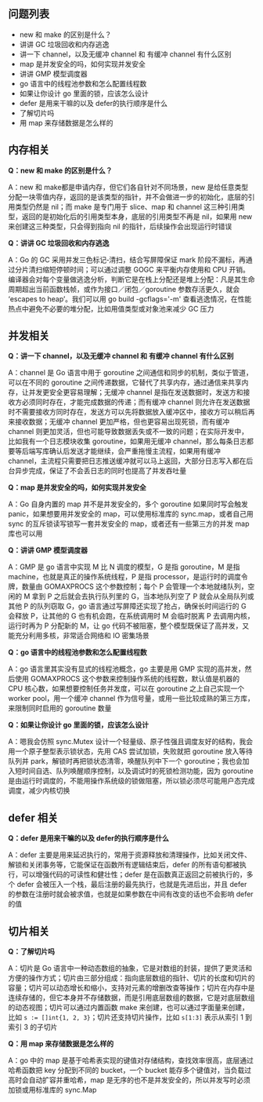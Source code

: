 ## 问题列表
* new 和 make 的区别是什么？
* 讲讲 GC 垃圾回收和内存逃逸
* 讲一下 channel，以及无缓冲 channel 和 有缓冲 channel 有什么区别
* map 是并发安全的吗，如何实现并发安全
* 讲讲 GMP 模型调度器
* go 语言中的线程池参数和怎么配置线程数
* 如果让你设计 go 里面的锁，应该怎么设计
* defer 是用来干嘛的以及 defer的执行顺序是什么
* 了解切片吗
* 用 map 来存储数据是怎么样的

## 内存相关
**Q：new 和 make 的区别是什么？**

A：new 和 make都是申请内存，但它们各自针对不同场景，new 是给任意类型分配一块零值内存，返回的是该类型的指针，并不会做进一步的初始化，底层的引用类型仍然是 nil；而 make 是专门用于 slice、map 和 channel 这三种引用类型，返回的是初始化后的引用类型本身，底层的引用类型不再是 nil，如果用 new 来创建这三种类型，只会得到指向 nil 的指针，后续操作会出现运行时错误

**Q：讲讲 GC 垃圾回收和内存逃逸**

A：Go 的 GC 采用并发三色标记‑清扫，结合写屏障保证 mark 阶段不漏标，再通过分片清扫缩短停顿时间；可以通过调整 GOGC 来平衡内存使用和 CPU 开销。编译器会对每个变量做逃逸分析，判断它是在栈上分配还是堆上分配：凡是其生命周期超出当前函数栈帧，或作为接口／闭包／goroutine 参数存活更久，就会 ‘escapes to heap’。我们可以用 go build -gcflags='-m' 查看逃逸情况，在性能热点中避免不必要的堆分配，比如用值类型或对象池来减少 GC 压力

## 并发相关
**Q：讲一下 channel，以及无缓冲 channel 和 有缓冲 channel 有什么区别**

A：channel 是 Go 语言中用于 goroutine 之间通信和同步的机制，类似于管道，可以在不同的 goroutine 之间传递数据，它替代了共享内存，通过通信来共享内存，让并发更安全更容易理解；无缓冲 channel 是指在发送数据时，发送方和接收方必须同时存在，才能完成数据的传递；而有缓冲 channel 则允许在发送数据时不需要接收方同时存在，发送方可以先将数据放入缓冲区中，接收方可以稍后再来接收数据；无缓冲 channel 更加严格，但也更容易出现死锁，而有缓冲 channel 则更加灵活，但也可能导致数据丢失或不一致的问题；在实际开发中，比如我有一个日志模块收集 goroutine，如果用无缓冲 channel，那么每条日志都要等后端写库确认后发送才能继续，会严重拖慢主流程，如果用有缓冲 channel，主流程只需要把日志推送缓冲就可以马上返回，大部分日志写入都在后台异步完成，保证了不会丢日志的同时也提高了并发吞吐量

**Q：map 是并发安全的吗，如何实现并发安全**

A：Go 自身内置的 map 并不是并发安全的，多个 goroutine 如果同时写会触发 panic，如果想要用并发安全的 map，可以使用标准库的 sync.map，或者自己用 sync 的互斥锁读写锁写一套并发安全的 map，或者还有一些第三方的并发 map 库也可以用

**Q：讲讲 GMP 模型调度器**

A：GMP 是 go 语言中实现 M 比 N 调度的模型，G 是指 goroutine，M 是指 machine，也就是真正的操作系统线程，P 是指 processor，是运行时的调度令牌，数量由 GOMAXPROCS 这个参数控制；每个 P 会管理一个本地就绪队列，空闲的 M 拿到 P 之后就会去执行队列里的 G，当本地队列空了 P 就会从全局队列或其他 P 的队列窃取 G，go 语言通过写屏障还实现了抢占，确保长时间运行的 G 会释放 P，让其他的 G 也有机会跑，在系统调用时 M 会临时脱离 P 去调用内核，运行时再为 P 分配新的 M，让 go 代码不被阻塞，整个模型既保证了高并发，又能充分利用多核，非常适合网络和 IO 密集场景

**Q：go 语言中的线程池参数和怎么配置线程数**

A：go 语言里其实没有显式的线程池概念，go 主要是用 GMP 实现的高并发，然后使用 GOMAXPROCS 这个参数来控制操作系统的线程数，默认值是机器的 CPU 核心数，如果想要控制任务并发度，可以在 goroutine 之上自己实现一个 worker pool，用一个缓冲 channel 作为信号量，或用一些比较成熟的第三方库，来限制同时启用的 goroutine 数量

**Q：如果让你设计 go 里面的锁，应该怎么设计**

A：嗯我会仿照 sync.Mutex 设计一个轻量级、原子性强且调度友好的结构，我会用一个原子整型表示锁状态，先用 CAS 尝试加锁，失败就把 goroutine 放入等待队列并 park，解锁时再把锁状态清零，唤醒队列中下一个 goroutine；我也会加入短时间自选、队列唤醒顺序控制，以及调试时的死锁检测功能，因为 goroutine 是由运行时调度的，不能用操作系统级的锁做阻塞，所以锁必须尽可能用户态完成调度，减少内核切换

## defer 相关
**Q：defer 是用来干嘛的以及 defer的执行顺序是什么**

A：defer 主要是用来延迟执行的，常用于资源释放和清理操作，比如关闭文件、解锁和关闭事务等，它能保证在函数所有逻辑结束后，defer 的所有语句都被执行，可以增强代码的可读性和健壮性；defer 是在函数真正返回之前被执行的，多个 defer 会被压入一个栈，最后注册的最先执行，也就是先进后出，并且 defer 的参数在注册时就会被求值，也就是如果参数在中间有改变的话也不会影响 defer 的值

## 切片相关
**Q：了解切片吗**

A：切片是 Go 语言中一种动态数组的抽象，它是对数组的封装，提供了更灵活和方便的操作方式；切片由三部分组成：指向底层数组的指针、切片的长度和切片的容量；切片可以动态增长和缩小，支持对元素的增删改查等操作；切片在内存中是连续存储的，但它本身并不存储数据，而是引用底层数组的数据，它是对底层数组的动态视图；切片可以通过内置函数 make 来创建，也可以通过字面量来创建，比如 `s := []int{1, 2, 3}`；切片还支持切片操作，比如 `s[1:3]` 表示从索引 1 到索引 3 的子切片

**Q：用 map 来存储数据是怎么样的**

A：go 中的 map 是基于哈希表实现的键值对存储结构，查找效率很高，底层通过哈希函数把 key 分配到不同的 bucket，一个 bucket 能存多个键值对，当负载过高时会自动扩容并重哈希，map 是无序的也不是并发安全的，所以并发写时必须加锁或用标准库的 sync.Map
